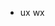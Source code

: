 *   ux wx

<!--
    markdown 格式项目文档说明，可通过 ctrl+shift+M 进行预览。
    语法说明：http://www.appinn.com/markdown/
-->
